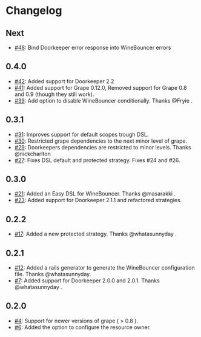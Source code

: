 Changelog
=========

## Next
* [#48](https://github.com/antek-drzewiecki/wine_bouncer/pull/48): Bind Doorkeeper error response into WineBouncer errors

## 0.4.0
* [#42](https://github.com/antek-drzewiecki/wine_bouncer/pull/42): Added support for Doorkeeper 2.2
* [#41](https://github.com/antek-drzewiecki/wine_bouncer/pull/41): Added support for Grape 0.12.0, Removed support for Grape 0.8 and 0.9 (though they still work).
* [#39](https://github.com/antek-drzewiecki/wine_bouncer/pull/39): Add option to disable WineBouncer conditionally. Thanks @Fryie .

## 0.3.1
* [#31](https://github.com/antek-drzewiecki/wine_bouncer/pull/31): Improves support for default scopes trough DSL.
* [#30](https://github.com/antek-drzewiecki/wine_bouncer/pull/30): Restricted grape dependencies to the next minor level of grape.
* [#29](https://github.com/antek-drzewiecki/wine_bouncer/pull/29): Doorkeepers dependencies are restricted to minor levels. Thanks @nickcharlton
* [#27](https://github.com/antek-drzewiecki/wine_bouncer/pull/27): Fixes DSL default and protected strategy. Fixes #24 and #26.

## 0.3.0
* [#21](https://github.com/antek-drzewiecki/wine_bouncer/pull/21): Added an Easy DSL for WineBouncer. Thanks @masarakki .
* [#23](https://github.com/antek-drzewiecki/wine_bouncer/pull/23): Added support for Doorkeeper 2.1.1 and refactored strategies.

## 0.2.2
* [#17](https://github.com/antek-drzewiecki/wine_bouncer/pull/17): Added a new protected strategy. Thanks @whatasunnyday .

## 0.2.1
* [#12](https://github.com/antek-drzewiecki/wine_bouncer/pull/12): Added a rails generator to generate the WineBouncer configuration file. Thanks @whatasunnyday.
* [#7](https://github.com/antek-drzewiecki/wine_bouncer/pull/7): Added support for Doorkeeper 2.0.0 and 2.0.1. Thanks @whatasunnyday .

## 0.2.0
* [#4](https://github.com/antek-drzewiecki/wine_bouncer/pull/4): Support for newer versions of grape ( > 0.8 ).
* [#6](https://github.com/antek-drzewiecki/wine_bouncer/pull/6): Added the option to configure the resource owner.
